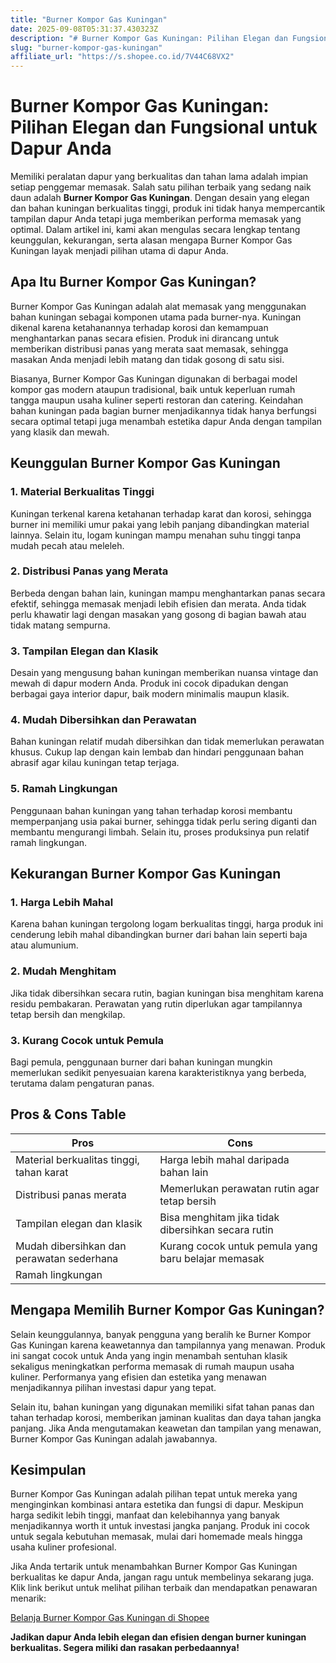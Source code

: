 ```yaml
---
title: "Burner Kompor Gas Kuningan"
date: 2025-09-08T05:31:37.430323Z
description: "# Burner Kompor Gas Kuningan: Pilihan Elegan dan Fungsional untuk Dapur Anda..."
slug: "burner-kompor-gas-kuningan"
affiliate_url: "https://s.shopee.co.id/7V44C68VX2"
---
```

# Burner Kompor Gas Kuningan: Pilihan Elegan dan Fungsional untuk Dapur Anda

Memiliki peralatan dapur yang berkualitas dan tahan lama adalah impian setiap penggemar memasak. Salah satu pilihan terbaik yang sedang naik daun adalah **Burner Kompor Gas Kuningan**. Dengan desain yang elegan dan bahan kuningan berkualitas tinggi, produk ini tidak hanya mempercantik tampilan dapur Anda tetapi juga memberikan performa memasak yang optimal. Dalam artikel ini, kami akan mengulas secara lengkap tentang keunggulan, kekurangan, serta alasan mengapa Burner Kompor Gas Kuningan layak menjadi pilihan utama di dapur Anda.

## Apa Itu Burner Kompor Gas Kuningan?

Burner Kompor Gas Kuningan adalah alat memasak yang menggunakan bahan kuningan sebagai komponen utama pada burner-nya. Kuningan dikenal karena ketahanannya terhadap korosi dan kemampuan menghantarkan panas secara efisien. Produk ini dirancang untuk memberikan distribusi panas yang merata saat memasak, sehingga masakan Anda menjadi lebih matang dan tidak gosong di satu sisi.

Biasanya, Burner Kompor Gas Kuningan digunakan di berbagai model kompor gas modern ataupun tradisional, baik untuk keperluan rumah tangga maupun usaha kuliner seperti restoran dan catering. Keindahan bahan kuningan pada bagian burner menjadikannya tidak hanya berfungsi secara optimal tetapi juga menambah estetika dapur Anda dengan tampilan yang klasik dan mewah.

## Keunggulan Burner Kompor Gas Kuningan

### 1. Material Berkualitas Tinggi

Kuningan terkenal karena ketahanan terhadap karat dan korosi, sehingga burner ini memiliki umur pakai yang lebih panjang dibandingkan material lainnya. Selain itu, logam kuningan mampu menahan suhu tinggi tanpa mudah pecah atau meleleh.

### 2. Distribusi Panas yang Merata

Berbeda dengan bahan lain, kuningan mampu menghantarkan panas secara efektif, sehingga memasak menjadi lebih efisien dan merata. Anda tidak perlu khawatir lagi dengan masakan yang gosong di bagian bawah atau tidak matang sempurna.

### 3. Tampilan Elegan dan Klasik

Desain yang mengusung bahan kuningan memberikan nuansa vintage dan mewah di dapur modern Anda. Produk ini cocok dipadukan dengan berbagai gaya interior dapur, baik modern minimalis maupun klasik.

### 4. Mudah Dibersihkan dan Perawatan

Bahan kuningan relatif mudah dibersihkan dan tidak memerlukan perawatan khusus. Cukup lap dengan kain lembab dan hindari penggunaan bahan abrasif agar kilau kuningan tetap terjaga.

### 5. Ramah Lingkungan

Penggunaan bahan kuningan yang tahan terhadap korosi membantu memperpanjang usia pakai burner, sehingga tidak perlu sering diganti dan membantu mengurangi limbah. Selain itu, proses produksinya pun relatif ramah lingkungan.

## Kekurangan Burner Kompor Gas Kuningan

### 1. Harga Lebih Mahal

Karena bahan kuningan tergolong logam berkualitas tinggi, harga produk ini cenderung lebih mahal dibandingkan burner dari bahan lain seperti baja atau alumunium.

### 2. Mudah Menghitam

Jika tidak dibersihkan secara rutin, bagian kuningan bisa menghitam karena residu pembakaran. Perawatan yang rutin diperlukan agar tampilannya tetap bersih dan mengkilap.

### 3. Kurang Cocok untuk Pemula

Bagi pemula, penggunaan burner dari bahan kuningan mungkin memerlukan sedikit penyesuaian karena karakteristiknya yang berbeda, terutama dalam pengaturan panas.

## Pros & Cons Table

| **Pros**                                     | **Cons**                                              |
|----------------------------------------------|-------------------------------------------------------|
| Material berkualitas tinggi, tahan karat   | Harga lebih mahal daripada bahan lain               |
| Distribusi panas merata                     | Memerlukan perawatan rutin agar tetap bersih       |
| Tampilan elegan dan klasik                  | Bisa menghitam jika tidak dibersihkan secara rutin  |
| Mudah dibersihkan dan perawatan sederhana  | Kurang cocok untuk pemula yang baru belajar memasak |
| Ramah lingkungan                            |                                                        |

## Mengapa Memilih Burner Kompor Gas Kuningan?

Selain keunggulannya, banyak pengguna yang beralih ke Burner Kompor Gas Kuningan karena keawetannya dan tampilannya yang menawan. Produk ini sangat cocok untuk Anda yang ingin menambah sentuhan klasik sekaligus meningkatkan performa memasak di rumah maupun usaha kuliner. Performanya yang efisien dan estetika yang menawan menjadikannya pilihan investasi dapur yang tepat.

Selain itu, bahan kuningan yang digunakan memiliki sifat tahan panas dan tahan terhadap korosi, memberikan jaminan kualitas dan daya tahan jangka panjang. Jika Anda mengutamakan keawetan dan tampilan yang menawan, Burner Kompor Gas Kuningan adalah jawabannya.

## Kesimpulan

Burner Kompor Gas Kuningan adalah pilihan tepat untuk mereka yang menginginkan kombinasi antara estetika dan fungsi di dapur. Meskipun harga sedikit lebih tinggi, manfaat dan kelebihannya yang banyak menjadikannya worth it untuk investasi jangka panjang. Produk ini cocok untuk segala kebutuhan memasak, mulai dari homemade meals hingga usaha kuliner profesional.

Jika Anda tertarik untuk menambahkan Burner Kompor Gas Kuningan berkualitas ke dapur Anda, jangan ragu untuk membelinya sekarang juga. Klik link berikut untuk melihat pilihan terbaik dan mendapatkan penawaran menarik:

[Belanja Burner Kompor Gas Kuningan di Shopee](https://s.shopee.co.id/7V44C68VX2)

**Jadikan dapur Anda lebih elegan dan efisien dengan burner kuningan berkualitas. Segera miliki dan rasakan perbedaannya!**